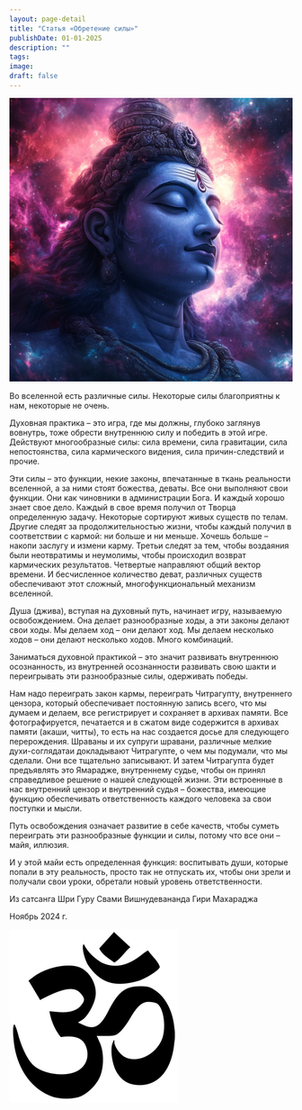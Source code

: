 ```yaml
---
layout: page-detail
title: "Статья «Обретение силы»"
publishDate: 01-01-2025
description: ""
tags:
image:
draft: false
---
```


  
![Шива](/upload/medialibrary/387/h5odyi2inr9quns3ikqh4pscny1jcn30.jpg "Шива")  
  
  
 Во вселенной есть различные силы. Некоторые силы благоприятны к нам, некоторые не очень.

 Духовная практика – это игра, где мы должны, глубоко заглянув вовнутрь, тоже обрести внутреннюю силу и победить в этой игре. Действуют многообразные силы: сила времени, сила гравитации, сила непостоянства, сила кармического видения, сила причин-следствий и прочие.

 Эти силы – это функции, некие законы, впечатанные в ткань реальности вселенной, а за ними стоят божества, деваты. Все они выполняют свои функции. Они как чиновники в администрации Бога. И каждый хорошо знает свое дело. Каждый в свое время получил от Творца определенную задачу. Некоторые сортируют живых существ по телам. Другие следят за продолжительностью жизни, чтобы каждый получил в соответствии с кармой: ни больше и ни меньше. Хочешь больше – накопи заслугу и измени карму. Третьи следят за тем, чтобы воздаяния были неотвратимы и неумолимы, чтобы происходил возврат кармических результатов. Четвертые направляют общий вектор времени. И бесчисленное количество деват, различных существ обеспечивают этот сложный, многофункциональный механизм вселенной. 

 Душа (джива), вступая на духовный путь, начинает игру, называемую освобождением. Она делает разнообразные ходы, а эти законы делают свои ходы. Мы делаем ход – они делают ход. Мы делаем несколько ходов – они делают несколько ходов. Много комбинаций.

 Заниматься духовной практикой – это значит развивать внутреннюю осознанность, из внутренней осознанности развивать свою шакти и переигрывать эти разнообразные силы, одерживать победы.

 Нам надо переиграть закон кармы, переиграть Читрагупту, внутреннего цензора, который обеспечивает постоянную запись всего, что мы думаем и делаем, все регистрирует и сохраняет в архивах памяти. Все фотографируется, печатается и в сжатом виде содержится в архивах памяти (акаши, читты), то есть на нас создается досье для следующего перерождения. Шраваны и их супруги шравани, различные мелкие духи-соглядатаи докладывают Читрагупте, о чем мы подумали, что мы сделали. Они все тщательно записывают. И затем Читрагупта будет предъявлять это Ямарадже, внутреннему судье, чтобы он принял справедливое решение о нашей следующей жизни. Эти встроенные в нас внутренний цензор и внутренний судья – божества, имеющие функцию обеспечивать ответственность каждого человека за свои поступки и мысли. 

 Путь освобождения означает развитие в себе качеств, чтобы суметь переиграть эти разнообразные функции и силы, потому что все они – майя, иллюзия.

 И у этой майи есть определенная функция: воспитывать души, которые попали в эту реальность, просто так не отпускать их, чтобы они зрели и получали свои уроки, обретали новый уровень ответственности.

  
 Из сатсанга Шри Гуру Свами Вишнудевананда Гири Махараджа

 Ноябрь 2024 г.

![Ом](/upload/medialibrary/4e5/4e59138d7f13f8137afb77ab8ee41988.png) 
